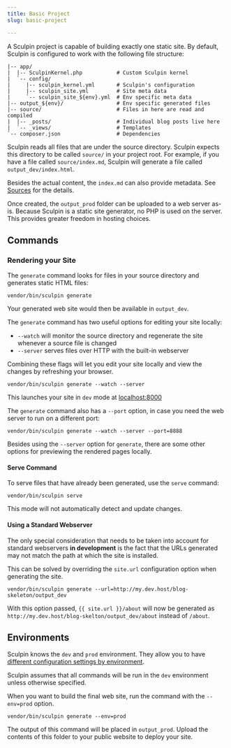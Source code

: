 ```yaml
---
title: Basic Project
slug: basic-project

---
```


A Sculpin project is capable of building exactly one static site. By default,
Sculpin is configured to work with the following file structure:

    |-- app/
    |  |-- SculpinKernel.php           # Custom Sculpin kernel
    |  `-- config/
    |     |-- sculpin_kernel.yml       # Sculpin's configuration
    |     |-- sculpin_site.yml         # Site meta data
    |     `-- sculpin_site_${env}.yml  # Env specific meta data
    |-- output_${env}/                 # Env specific generated files
    |-- source/                        # Files in here are read and compiled
    |  |-- _posts/                     # Individual blog posts live here
    |  `-- _views/                     # Templates
    `-- composer.json                  # Dependencies

Sculpin reads all files that are under the source directory. Sculpin
expects this directory to be called `source/` in your project root. For
example, if you have a file called `source/index.md`, Sculpin will
generate a file called `output_dev/index.html`.

Besides the actual content, the `index.md` can also provide metadata.
See [Sources]({{site.url}}/documentation/sources/) for the details.

Once created, the `output_prod` folder can be uploaded to a web server
as-is. Because Sculpin is a static site generator, no PHP is used on the
server. This provides greater freedom in hosting choices.

## Commands

### Rendering your Site

The `generate` command looks for files in your source directory and
generates static HTML files:

    vendor/bin/sculpin generate

Your generated web site would then be available in `output_dev`.

The `generate` command has two useful options for editing your site
locally:

* `--watch` will monitor the source directory and regenerate the site
  whenever a source file is changed
* `--server` serves files over HTTP with the built-in webserver

Combining these flags will let you edit your site locally and view the
changes by refreshing your browser.

```
vendor/bin/sculpin generate --watch --server
```

This launches your site in `dev` mode at [localhost:8000](http://localhost:8000)

The `generate` command also has a `--port` option, in case you need the web
server to run on a different port:

    vendor/bin/sculpin generate --watch --server --port=8888

Besides using the `--server` option for `generate`, there are some other
options for previewing the rendered pages locally.

#### Serve Command

To serve files that have already been generated, use the `serve`
command:

    vendor/bin/sculpin serve

This mode will not automatically detect and update changes.

#### Using a Standard Webserver

The only special consideration that needs to be taken into account for standard
webservers **in development** is the fact that the URLs generated may not match
the path at which the site is installed.

This can be solved by overriding the `site.url` configuration option when
generating the site.

    vendor/bin/sculpin generate --url=http://my.dev.host/blog-skeleton/output_dev

With this option passed, `{{ site.url }}/about` will now be generated as
`http://my.dev.host/blog-skelton/output_dev/about` instead of `/about`.

## Environments

Sculpin knows the `dev` and `prod` environment. They allow you to have
[different configuration settings by environment](configuration/).

Sculpin assumes that all commands will be run in the `dev` environment
unless otherwise specified.

When you want to build the final web site, run the command with the
`--env=prod` option.

```
vendor/bin/sculpin generate --env=prod
```

The output of this command will be placed in `output_prod`. Upload the
contents of this folder to your public website to deploy your site.
